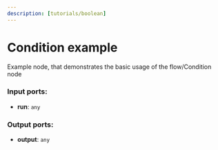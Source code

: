 ```yaml
---
description: [tutorials/boolean]
---
```


# Condition example

Example node, that demonstrates the basic usage of the flow/Condition node

### Input ports:

* __run__: `any`

### Output ports:

* __output__: `any`

